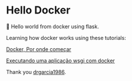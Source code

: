 # Hello Docker
:whale2: Hello world from docker using flask.

Learning how docker works using these tutorials:

[Docker, Por onde começar](http://www.codeforcloud.info/blog/2015/02/15/docker-por-onde-comecar/)

[Executando uma aplicação wsgi com docker](http://www.codeforcloud.info/blog/2015/05/01/executando-uma-aplicacao-wsgi-com-docker/)

Thank you [drgarcia1986](https://github.com/drgarcia1986).
